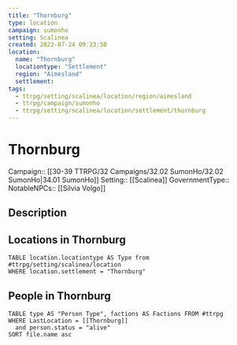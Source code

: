 ```yaml
---
title: "Thornburg"
type: location
campaign: sumonho
setting: Scalinea
created: 2022-07-24 09:23:50
location:
  name: "Thornburg"
  locationtype: "Settlement"
  region: "Aimesland"
  settlement: 
tags:
  - ttrpg/setting/scalinea/location/region/aimesland
  - ttrpg/campaign/sumonho
  - ttrpg/setting/scalinea/location/settlement/thornburg
---
```

# Thornburg

Campaign:: [[30-39 TTRPG/32 Campaigns/32.02 SumonHo/32.02 SumonHo|34.01 SumonHo]]
Setting:: [[Scalinea]]
GovernmentType::
NotableNPCs:: [[Silvia Volgo]]

## Description



## Locations in Thornburg
```dataview
TABLE location.locationtype AS Type from #ttrpg/setting/scalinea/location
WHERE location.settlement = "Thornburg"
```

## People in Thornburg

```dataview
TABLE type AS "Person Type", factions AS Factions FROM #ttrpg 
WHERE LastLocation = [[Thornburg]]
  and person.status = "alive"
SORT file.name asc
```




